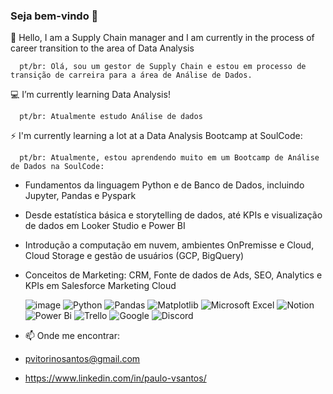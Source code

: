 ### Seja bem-vindo 👋

🔭 Hello, I am a Supply Chain manager and I am currently in the process of career transition to the area of Data Analysis

      pt/br: Olá, sou um gestor de Supply Chain e estou em processo de transição de carreira para a área de Análise de Dados.
      
💻 I’m currently learning Data Analysis!

      pt/br: Atualmente estudo Análise de dados
      
⚡ I'm currently learning a lot at a Data Analysis Bootcamp at SoulCode:

      pt/br: Atualmente, estou aprendendo muito em um Bootcamp de Análise de Dados na SoulCode: 
- Fundamentos da linguagem Python e de Banco de Dados, incluindo Jupyter, Pandas e Pyspark
- Desde estatística básica e storytelling de dados, até KPIs e visualização de dados em Looker Studio e Power BI
- Introdução a computação em nuvem, ambientes OnPremisse e Cloud, Cloud Storage e gestão de usuários (GCP, BigQuery)
- Conceitos de Marketing: CRM, Fonte de dados de Ads, SEO, Analytics e KPIs em Salesforce Marketing Cloud
      
     ![image](https://github.com/pvitorinosantos/pvitorinosantos/assets/73003418/ffe38720-2dab-4700-a876-0b602457ee3b)
      ![Python](https://img.shields.io/badge/python-3670A0?style=for-the-badge&logo=python&logoColor=ffdd54) ![Pandas](https://img.shields.io/badge/pandas-%23150458.svg?style=for-the-badge&logo=pandas&logoColor=white) 	![Matplotlib](https://img.shields.io/badge/Matplotlib-%23ffffff.svg?style=for-the-badge&logo=Matplotlib&logoColor=black) ![Microsoft Excel](https://img.shields.io/badge/Microsoft_Excel-217346?style=for-the-badge&logo=microsoft-excel&logoColor=white) ![Notion](https://img.shields.io/badge/Notion-%23000000.svg?style=for-the-badge&logo=notion&logoColor=white) ![Power Bi](https://img.shields.io/badge/power_bi-F2C811?style=for-the-badge&logo=powerbi&logoColor=black) ![Trello](https://img.shields.io/badge/Trello-%23026AA7.svg?style=for-the-badge&logo=Trello&logoColor=white) ![Google](https://img.shields.io/badge/google-4285F4?style=for-the-badge&logo=google&logoColor=white) 	![Discord](https://img.shields.io/badge/Discord-%235865F2.svg?style=for-the-badge&logo=discord&logoColor=white)
- 📫 Onde me encontrar:
  
- pvitorinosantos@gmail.com
- https://www.linkedin.com/in/paulo-vsantos/

